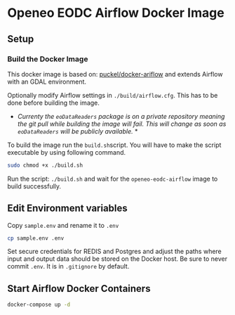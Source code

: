 # Openeo EODC Airflow Docker Image

## Setup

### Build the Docker Image

This docker image is based on: [puckel/docker-ariflow](https://github.com/puckel/docker-airflow) and extends Airflow with
an GDAL environment.

Optionally modify Airflow settings in `./build/airflow.cfg`. This has to be done before building the image.

* *Currenty the `eoDataReaders` package is on a private repository meaning the git pull while building the image will fail. 
This will change as soon as `eoDataReaders` will be publicly available.* *

To build the image run the `build.sh`script. You will have to make the script executable by using following command.

```bash
sudo chmod +x ./build.sh
```

Run the script: `./build.sh` and wait for the `openeo-eodc-airflow` image to build successfully.

## Edit Environment variables

Copy `sample.env` and rename it to `.env`

``` bash
cp sample.env .env
```

Set secure credentials for REDIS and Postgres and adjust the paths where input and output data should be stored on the Docker host. Be sure to never commit `.env`. It is in `.gitignore` by default.

## Start Airflow Docker Containers

```bash
docker-compose up -d
```

